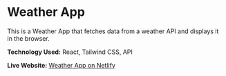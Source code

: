 # Weather App

This is a Weather App that fetches data from a weather API and displays it in the browser.

**Technology Used:** React, Tailwind CSS, API

**Live Website:** [Weather App on Netlify](https://letsearchweather.netlify.app/)

